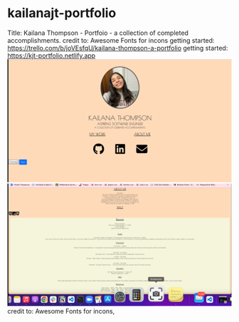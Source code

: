 # kailanajt-portfolio
Title: Kailana Thompson - Portfoio - a collection of completed accomplishments.
credit to: Awesome Fonts for incons
getting started: https://trello.com/b/joVEsfqU/kailana-thompson-a-portfolio
getting started: https://kjt-portfolio.netlify.app
<img src="./assets/homepage.png">
<img src="./assets/about-resume.png">
credit to: Awesome Fonts for incons, 